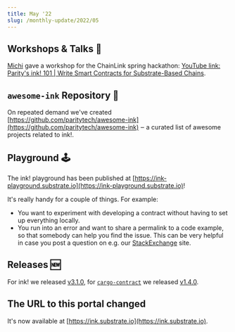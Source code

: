 ```yaml
---
title: May '22
slug: /monthly-update/2022/05
---
```


## Workshops & Talks 🎤

[Michi](https://github.com/cmichi) gave a workshop for the ChainLink spring hackathon: [YouTube link: 
Parity's ink! 101 | Write Smart Contracts for Substrate-Based Chains](https://www.youtube.com/watch?v=_J6BsbOaedw).

## `awesome-ink` Repository 🤩

On repeated demand we've created
[https://github.com/paritytech/awesome-ink](https://github.com/paritytech/awesome-ink) ‒
a curated list of awesome projects related to ink!.

## Playground 🕹

The ink! playground has been published at [https://ink-playground.substrate.io](https://ink-playground.substrate.io)!

It's really handy for a couple of things. For example:

* You want to experiment with developing a contract without having to set up everything locally.
* You run into an error and want to share a permalink to a code example, so that somebody
can help you find the issue. This can be very helpful in case you post a question on e.g. our
[StackExchange](https://substrate.stackexchange.com/questions/tagged/ink?tab=Votes) site.

## Releases 🆕

For ink! we released [v3.1.0](https://github.com/paritytech/ink/releases/tag/v3.1.0),
for [`cargo-contract`](https://github.com/paritytech/cargo-contract/) we released
[v1.4.0](https://github.com/paritytech/cargo-contract/releases/tag/v1.4.0).

## The URL to this portal changed

It's now available at [https://ink.substrate.io](https://ink.substrate.io).

